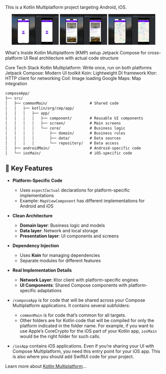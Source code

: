 This is a Kotlin Multiplatform project targeting Android, iOS.


<p align="center">
  <img src="https://github.com/mahdizareeii/ComposeMultiplatform/blob/main/screenshot/screen_shot_home_screen.png" width="30%" title="Home Screen" />
  <img src="https://github.com/mahdizareeii/ComposeMultiplatform/blob/main/screenshot/screen_shot_listing_screen.png" width="30%" title="Listing Screen" />
  <img src="https://github.com/mahdizareeii/ComposeMultiplatform/blob/main/screenshot/screen_shot_map_screen.png" width="30%" title="Map Screen" />
</p>

What's Inside
Kotlin Multiplatform (KMP) setup
Jetpack Compose for cross-platform UI
Real architecture with actual code structure

Core Tech Stack
Kotlin Multiplatform: Write once, run on both platforms
Jetpack Compose: Modern UI toolkit
Koin: Lightweight DI framework
Ktor: HTTP client for networking
Coil: Image loading
Google Maps: Map integration

```
composeApp/
├── src/
│   ├── commonMain/                   # Shared code
│   │   ├── kotlin/org/cmp/app/
│   │   │   ├── app/
│   │   │   │   ├── component/        # Reusable UI components
│   │   │   │   ├── screen/           # Main screens
│   │   │   │   └── core/             # Business logic
│   │   │   │       ├── domain/       # Business rules
│   │   │   │       ├── data/         # Data sources
│   │   │   │       └── repository/   # Data access
│   ├── androidMain/                  # Android-specific code
│   └── iosMain/                      # iOS-specific code
```

## 🔑 Key Features

- **Platform-Specific Code**
  - Uses `expect`/`actual` declarations for platform-specific implementations
  - Example: `MapViewComponent` has different implementations for Android and iOS

- **Clean Architecture**
  - **Domain layer**: Business logic and models
  - **Data layer**: Network and local storage
  - **Presentation layer**: UI components and screens

- **Dependency Injection**
  - Uses **Koin** for managing dependencies
  - Separate modules for different features

- **Real Implementation Details**
  - **Network Layer**: Ktor client with platform-specific engines
  - **UI Components**: Shared Compose components with platform-specific adaptations





* `/composeApp` is for code that will be shared across your Compose Multiplatform applications.
  It contains several subfolders:
  - `commonMain` is for code that’s common for all targets.
  - Other folders are for Kotlin code that will be compiled for only the platform indicated in the folder name.
    For example, if you want to use Apple’s CoreCrypto for the iOS part of your Kotlin app,
    `iosMain` would be the right folder for such calls.

* `/iosApp` contains iOS applications. Even if you’re sharing your UI with Compose Multiplatform, 
  you need this entry point for your iOS app. This is also where you should add SwiftUI code for your project.

Learn more about [Kotlin Multiplatform](https://www.jetbrains.com/help/kotlin-multiplatform-dev/get-started.html)…
